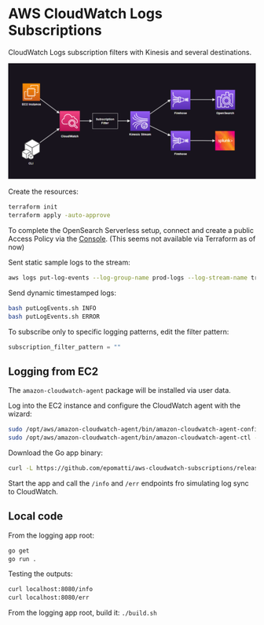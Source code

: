 # AWS CloudWatch Logs Subscriptions

CloudWatch Logs subscription filters with Kinesis and several destinations.

<img src=".assets/aws.png" width=800 />

Create the resources:

```sh
terraform init
terraform apply -auto-approve
```

To complete the OpenSearch Serverless setup, connect and create a public Access Policy via the [Console](https://us-east-2.console.aws.amazon.com/aos/home?region=us-east-2#opensearch/collections/prod-logs). (This seems not available via Terraform as of now)

Sent static sample logs to the stream:

```sh
aws logs put-log-events --log-group-name prod-logs --log-stream-name trunk --log-events file://events.json
```

Send dynamic timestamped logs:

```sh
bash putLogEvents.sh INFO
bash putLogEvents.sh ERROR
```

To subscribe only to specific logging patterns, edit the filter pattern:

```terraform
subscription_filter_pattern = ""
```

## Logging from EC2

The `amazon-cloudwatch-agent` package will be installed via user data.

Log into the EC2 instance and configure the CloudWatch agent with the wizard:

```sh
sudo /opt/aws/amazon-cloudwatch-agent/bin/amazon-cloudwatch-agent-config-wizard
sudo /opt/aws/amazon-cloudwatch-agent/bin/amazon-cloudwatch-agent-ctl -a fetch-config -m ec2 -s -c file:/opt/aws/amazon-cloudwatch-agent/bin/config.json
```

Download the Go app binary:

```sh
curl -L https://github.com/epomatti/aws-cloudwatch-subscriptions/releases/download/v0.0.1/main.so -o main.so
```

Start the app and call the `/info` and `/err` endpoints fro simulating log sync to CloudWatch.

## Local code

From the logging app root:

```sh
go get
go run .
```

Testing the outputs:

```sh
curl localhost:8080/info
curl localhost:8080/err
```

From the logging app root, build it: `./build.sh`
